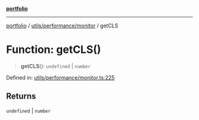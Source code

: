 [**portfolio**](../../../../README.md)

***

[portfolio](../../../../modules.md) / [utils/performance/monitor](../README.md) / getCLS

# Function: getCLS()

> **getCLS**(): `undefined` \| `number`

Defined in: [utils/performance/monitor.ts:225](https://github.com/tnorlund/Portfolio/blob/cee1036b33888902ff9c147d280194e6b328c980/portfolio/utils/performance/monitor.ts#L225)

## Returns

`undefined` \| `number`
